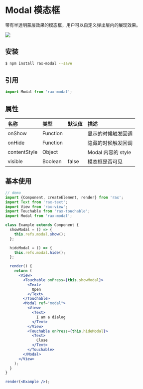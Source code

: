 # Modal 模态框

带有半透明蒙层效果的模态框，用户可以自定义弹出层内的展现效果。

![](https://gw.alicdn.com/tfs/TB1wXIXRVXXXXbPXFXXXXXXXXXX-255-404.gif)

## 安装

```bash
$ npm install rax-modal --save
```

## 引用

```jsx
import Modal from 'rax-modal';
```

## 属性

| 名称           | 类型       | 默认值   | 描述              |
| :----------- | :------- | :---- | :-------------- |
| onShow       | Function |       | 显示的时候触发回调       |
| onHide       | Function |       | 隐藏的时候触发回调       |
| contentStyle | Object   |       | Modal 内容的 style |
| visible      | Boolean  | false | 模态框是否可见         |

## 基本使用

```jsx
// demo 
import {Component, createElement, render} from 'rax';
import Text from 'rax-text';
import View from 'rax-view';
import Touchable from 'rax-touchable';
import Modal from 'rax-modal';

class Example extends Component {
  showModal = () => {
    this.refs.modal.show();
  };

  hideModal = () => {
    this.refs.modal.hide();
  };

  render() {
    return (
      <View>
        <Touchable onPress={this.showModal}>
          <Text>
            Open
          </Text>
        </Touchable>
        <Modal ref="modal">
          <View>
            <Text>
              I am a dialog
            </Text>
          </View>
          <Touchable onPress={this.hideModal}>
            <Text>
              Close
            </Text>
          </Touchable>
        </Modal>
      </View>
    );
  }
}

render(<Example />);
```

